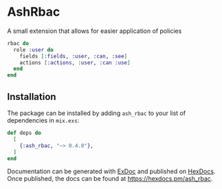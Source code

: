# AshRbac

A small extension that allows for easier application of policies

```elixir
rbac do
  role :user do
    fields [:fields, :user, :can, :see]
    actions [:actions, :user, :can :use]
  end
end
```

## Installation

The package can be installed by adding `ash_rbac` to your list of dependencies in `mix.exs`:

```elixir
def deps do
  [
    {:ash_rbac, "~> 0.4.0"},
  ]
end
```

Documentation can be generated with [ExDoc](https://github.com/elixir-lang/ex_doc)
and published on [HexDocs](https://hexdocs.pm). Once published, the docs can
be found at <https://hexdocs.pm/ash_rbac>.
